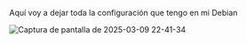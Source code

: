 Aquí voy a dejar toda la configuración que tengo en mi Debian 

![Captura de pantalla de 2025-03-09 22-41-34](https://github.com/user-attachments/assets/a6efd3c3-b19f-47b8-9f29-9270a762b94c)
